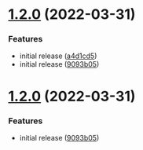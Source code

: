 # [1.2.0](https://github.com/nuance-communications/mix-cli/compare/v1.1.0...v1.2.0) (2022-03-31)


### Features

* initial release ([a4d1cd5](https://github.com/nuance-communications/mix-cli/commit/a4d1cd58d6e3b9f61f1f7ee5674b82218cba8322))
* initial release ([9093b05](https://github.com/nuance-communications/mix-cli/commit/9093b05c1e858cf974ac079d3424d5f0e1a78e40))

# [1.2.0](https://github.com/nuance-communications/mix-cli/compare/v1.1.0...v1.2.0) (2022-03-31)


### Features

* initial release ([9093b05](https://github.com/nuance-communications/mix-cli/commit/9093b05c1e858cf974ac079d3424d5f0e1a78e40))
